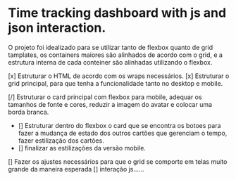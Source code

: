 # Time tracking dashboard with js and json interaction.

O projeto foi idealizado para se utilizar tanto de flexbox quanto de grid tamplates, os containers maiores são alinhados de acordo com o grid, e a estrutura interna de cada conteiner são alinhadas utilizando o flexbox.

[x] Estruturar o HTML de acordo com os wraps necessários.
[x] Estruturar o grid principal, para que tenha a funcionalidade tanto no desktop e mobile.

[/] Estruturar o card principal com flexbox para mobile, adequar os tamanhos de fonte e cores, reduzir a imagem do avatar e colocar uma borda branca.
- [] Estruturar dentro do flexbox o card que se encontra os botoes para fazer a mudança de estado dos outros cartões que gerenciam o tempo, fazer estilização dos cartões.
- [] finalizar as estilizações da versão mobile.

[] Fazer os ajustes necessários para que o grid se comporte em telas muito grande da maneira esperada
[] interação js......